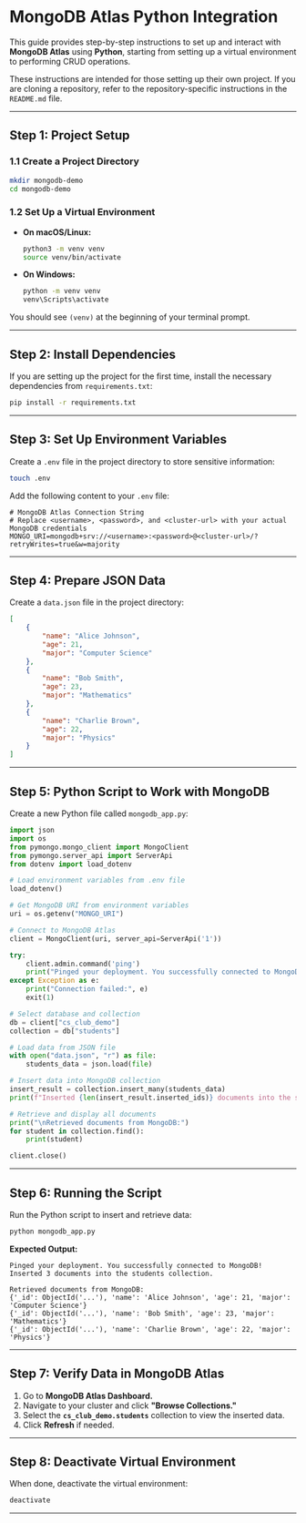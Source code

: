# MongoDB Atlas Python Integration

This guide provides step-by-step instructions to set up and interact with **MongoDB Atlas** using **Python**, starting from setting up a virtual environment to performing CRUD operations.

These instructions are intended for those setting up their own project. If you are cloning a repository, refer to the repository-specific instructions in the `README.md` file.

---

## **Step 1: Project Setup**

### **1.1 Create a Project Directory**
```bash
mkdir mongodb-demo
cd mongodb-demo
```

### **1.2 Set Up a Virtual Environment**

- **On macOS/Linux:**
  ```bash
  python3 -m venv venv
  source venv/bin/activate
  ```

- **On Windows:**
  ```bash
  python -m venv venv
  venv\Scripts\activate
  ```

You should see `(venv)` at the beginning of your terminal prompt.

---

## **Step 2: Install Dependencies**

If you are setting up the project for the first time, install the necessary dependencies from `requirements.txt`:

```bash
pip install -r requirements.txt
```

---

## **Step 3: Set Up Environment Variables**

Create a `.env` file in the project directory to store sensitive information:

```bash
touch .env
```

Add the following content to your `.env` file:

```
# MongoDB Atlas Connection String
# Replace <username>, <password>, and <cluster-url> with your actual MongoDB credentials
MONGO_URI=mongodb+srv://<username>:<password>@<cluster-url>/?retryWrites=true&w=majority
```

---

## **Step 4: Prepare JSON Data**

Create a `data.json` file in the project directory:

```json
[
    {
        "name": "Alice Johnson",
        "age": 21,
        "major": "Computer Science"
    },
    {
        "name": "Bob Smith",
        "age": 23,
        "major": "Mathematics"
    },
    {
        "name": "Charlie Brown",
        "age": 22,
        "major": "Physics"
    }
]
```

---

## **Step 5: Python Script to Work with MongoDB**

Create a new Python file called `mongodb_app.py`:

```python
import json
import os
from pymongo.mongo_client import MongoClient
from pymongo.server_api import ServerApi
from dotenv import load_dotenv

# Load environment variables from .env file
load_dotenv()

# Get MongoDB URI from environment variables
uri = os.getenv("MONGO_URI")

# Connect to MongoDB Atlas
client = MongoClient(uri, server_api=ServerApi('1'))

try:
    client.admin.command('ping')
    print("Pinged your deployment. You successfully connected to MongoDB!")
except Exception as e:
    print("Connection failed:", e)
    exit(1)

# Select database and collection
db = client["cs_club_demo"]
collection = db["students"]

# Load data from JSON file
with open("data.json", "r") as file:
    students_data = json.load(file)

# Insert data into MongoDB collection
insert_result = collection.insert_many(students_data)
print(f"Inserted {len(insert_result.inserted_ids)} documents into the students collection.")

# Retrieve and display all documents
print("\nRetrieved documents from MongoDB:")
for student in collection.find():
    print(student)

client.close()
```

---

## **Step 6: Running the Script**

Run the Python script to insert and retrieve data:

```bash
python mongodb_app.py
```

**Expected Output:**
```
Pinged your deployment. You successfully connected to MongoDB!
Inserted 3 documents into the students collection.

Retrieved documents from MongoDB:
{'_id': ObjectId('...'), 'name': 'Alice Johnson', 'age': 21, 'major': 'Computer Science'}
{'_id': ObjectId('...'), 'name': 'Bob Smith', 'age': 23, 'major': 'Mathematics'}
{'_id': ObjectId('...'), 'name': 'Charlie Brown', 'age': 22, 'major': 'Physics'}
```

---

## **Step 7: Verify Data in MongoDB Atlas**

1. Go to **MongoDB Atlas Dashboard.**
2. Navigate to your cluster and click **"Browse Collections."**
3. Select the **`cs_club_demo.students`** collection to view the inserted data.
4. Click **Refresh** if needed.

---

## **Step 8: Deactivate Virtual Environment**

When done, deactivate the virtual environment:

```bash
deactivate
```

---

